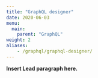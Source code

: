 ```yaml
---
title: "GraphQL designer"
date: 2020-06-03
menu:
  main:
    parent: "GraphQL"
weight: 2
aliases:
    - /graphql/graphql-designer/
---
```


**Insert Lead paragraph here.**